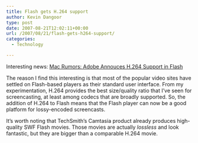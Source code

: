 ```yaml
---
title: Flash gets H.264 support
author: Kevin Dangoor
type: post
date: 2007-08-21T12:02:11+00:00
url: /2007/08/21/flash-gets-h264-support/
categories:
  - Technology

---
```

Interesting news: [Mac Rumors: Adobe Annouces H.264 Support in Flash][1]

The reason I find this interesting is that most of the popular video sites have settled on Flash-based players as their standard user interface. From my experimentation, H.264 provides the best size/quality ratio that I&#8217;ve seen for screencasting, at least among codecs that are broadly supported. So, the addition of H.264 to Flash means that the Flash player can now be a good platform for lossy-encoded screencasts.

It&#8217;s worth noting that TechSmith&#8217;s Camtasia product already produces high-quality SWF Flash movies. Those movies are actually _lossless_ and look fantastic, but they are bigger than a comparable H.264 movie.

 [1]: http://www.macrumors.com/2007/08/21/adobe-annouces-h-264-support-in-flash/